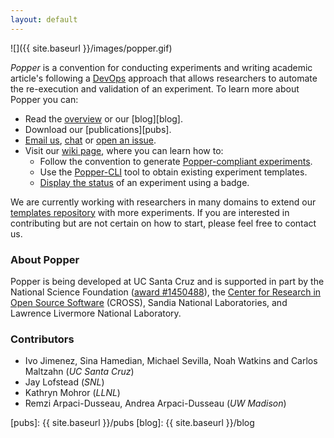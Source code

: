 ```yaml
---
layout: default
---
```


![]({{ site.baseurl }}/images/popper.gif)

_Popper_ is a convention for conducting experiments and writing 
academic article's following a 
[DevOps](https://en.wikipedia.org/wiki/DevOps) approach that allows 
researchers to automate the re-execution and validation of an 
experiment. To learn more about Popper you can:

  * Read the [overview][overview] or our [blog][blog].
  * Download our [publications][pubs].
  * [Email us](mailto:ivo@cs.ucsc.edu), 
    [chat](https://gitter.im/systemslab/popper) or [open an 
    issue](https://github.com/systemslab/popper/issues/new).
  * Visit our [wiki page][quick-start], where you can learn how to:
      * Follow the convention to generate [Popper-compliant 
        experiments][from-scratch].
      * Use the [Popper-CLI][cli] tool to obtain existing experiment 
        templates.
      * [Display the status][badge] of an experiment using a badge.

We are currently working with researchers in many domains to extend 
our [templates repository](https://github.com/systemslab/popper) with 
more experiments. If you are interested in contributing but are not 
certain on how to start, please feel free to contact us.

### About Popper

Popper is being developed at UC Santa Cruz and is supported in part by 
the National Science Foundation ([award 
#1450488](http://bigweatherweb.org)), the [Center for Research in Open 
Source Software](http://cross.ucsc.edu) (CROSS), Sandia National 
Laboratories, and Lawrence Livermore National Laboratory.

### **Contributors**

  * Ivo Jimenez, Sina Hamedian, Michael Sevilla, Noah Watkins and
    Carlos Maltzahn (_UC Santa Cruz_)
  * Jay Lofstead (_SNL_)
  * Kathryn Mohror (_LLNL_)
  * Remzi Arpaci-Dusseau, Andrea Arpaci-Dusseau (_UW Madison_)

[quick-start]: https://github.com/systemslab/popper/wiki/Intro-to-Popper
[overview]: https://github.com/systemslab/popper/wiki/Intro-to-Popper
[from-scratch]: https://github.com/systemslab/popper/wiki/Popper-From-Scratch
[badge]: https://github.com/systemslab/popper/wiki/Popper-Badge
[cli]: https://github.com/systemslab/popper/wiki/Popper-Data-Science#initialize-a-popper-repository
[pubs]: {{ site.baseurl }}/pubs
[blog]: {{ site.baseurl }}/blog
